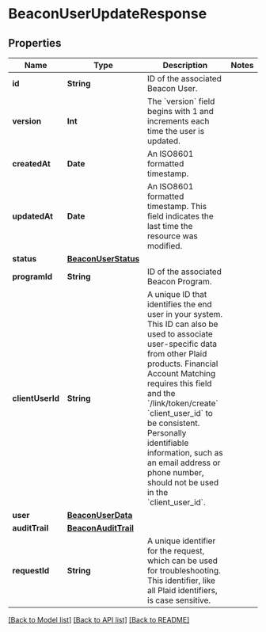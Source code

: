 # BeaconUserUpdateResponse

## Properties
Name | Type | Description | Notes
------------ | ------------- | ------------- | -------------
**id** | **String** | ID of the associated Beacon User. | 
**version** | **Int** | The &#x60;version&#x60; field begins with 1 and increments each time the user is updated. | 
**createdAt** | **Date** | An ISO8601 formatted timestamp. | 
**updatedAt** | **Date** | An ISO8601 formatted timestamp. This field indicates the last time the resource was modified. | 
**status** | [**BeaconUserStatus**](BeaconUserStatus.md) |  | 
**programId** | **String** | ID of the associated Beacon Program. | 
**clientUserId** | **String** | A unique ID that identifies the end user in your system. This ID can also be used to associate user-specific data from other Plaid products. Financial Account Matching requires this field and the &#x60;/link/token/create&#x60; &#x60;client_user_id&#x60; to be consistent. Personally identifiable information, such as an email address or phone number, should not be used in the &#x60;client_user_id&#x60;. | 
**user** | [**BeaconUserData**](BeaconUserData.md) |  | 
**auditTrail** | [**BeaconAuditTrail**](BeaconAuditTrail.md) |  | 
**requestId** | **String** | A unique identifier for the request, which can be used for troubleshooting. This identifier, like all Plaid identifiers, is case sensitive. | 

[[Back to Model list]](../README.md#documentation-for-models) [[Back to API list]](../README.md#documentation-for-api-endpoints) [[Back to README]](../README.md)


